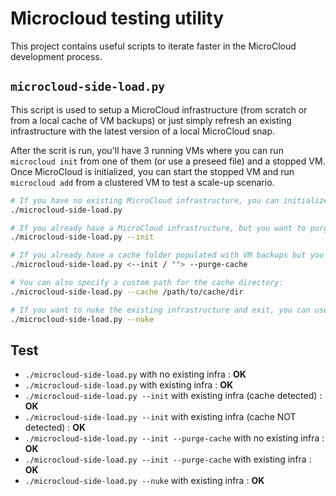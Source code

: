 # Microcloud testing utility

This project contains useful scripts to iterate faster in the MicroCloud development process.

## `microcloud-side-load.py`

This script is used to setup a MicroCloud infrastructure (from scratch or from a local cache of VM backups)
or just simply refresh an existing infrastructure with the latest version of a local MicroCloud snap.

After the scrit is run, you'll have 3 running VMs where you can run `microcloud init` from one of them (or use a preseed file)
and a stopped VM. Once MicroCloud is initialized, you can start the stopped VM and run `microcloud add` from a clustered VM to
test a scale-up scenario.

```bash
# If you have no existing MicroCloud infrastructure, you can initialize it with:
./microcloud-side-load.py

# If you already have a MicroCloud infrastructure, but you want to purge it and reinitialize it, you can use:
./microcloud-side-load.py --init

# If you already have a cache folder populated with VM backups but you want to clear it and reinitialize it, you can use:
./microcloud-side-load.py <--init / ""> --purge-cache

# You can also specify a custom path for the cache directory:
./microcloud-side-load.py --cache /path/to/cache/dir

# If you want to nuke the existing infrastructure and exit, you can use:
./microcloud-side-load.py --nuke

```

## Test

* `./microcloud-side-load.py` with no existing infra : **OK**
* `./microcloud-side-load.py` with existing infra : **OK**
* `./microcloud-side-load.py --init` with existing infra (cache detected) : **OK**
* `./microcloud-side-load.py --init` with existing infra (cache NOT detected) : **OK**
* `./microcloud-side-load.py --init --purge-cache` with no existing infra : **OK**
* `./microcloud-side-load.py --init --purge-cache` with existing infra : **OK**
* `./microcloud-side-load.py --nuke` with existing infra : **OK**